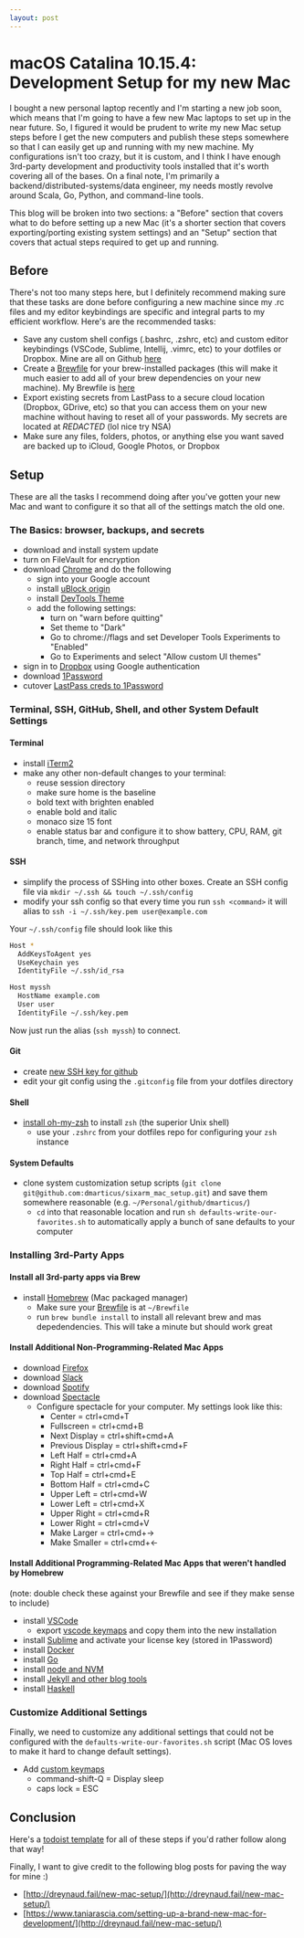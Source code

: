 ```yaml
---
layout: post
---
```


# macOS Catalina 10.15.4: Development Setup for my new Mac

I bought a new personal laptop recently and I'm starting a new job soon, which means that I'm going to have a few new Mac laptops to set up in the near future.  So, I figured it would be prudent to write my new Mac setup steps before I get the new computers and publish these steps somewhere so that I can easily get up and running with my new machine.  My configurations isn't too crazy, but it is custom, and I think I have enough 3rd-party development and productivity tools installed that it's worth covering all of the bases.  On a final note, I'm primarily a backend/distributed-systems/data engineer, my needs mostly revolve around Scala, Go, Python, and command-line tools.

This blog will be broken into two sections: a "Before" section that covers what to do before setting up a new Mac (it's a shorter section that covers exporting/porting existing system settings) and an "Setup" section that covers that actual steps required to get up and running. 

## Before

There's not too many steps here, but I definitely recommend making sure that these tasks are done before configuring a new machine since my .rc files and my editor keybindings are specific and integral parts to my efficient workflow.  Here's are the recommended tasks:

* Save any custom shell configs (.bashrc, .zshrc, etc) and custom editor keybindings (VSCode, Sublime, Intellij, .vimrc, etc) to your dotfiles or Dropbox.  Mine are all on Github [here](https://github.com/dmarticus/dotfiles)
* Create a [Brewfile](https://github.com/Homebrew/homebrew-bundle) for your brew-installed packages (this will make it much easier to add all of your brew dependencies on your new machine).  My Brewfile is [here](https://github.com/dmarticus/dotfiles/blob/master/Brewfile)
* Export existing secrets from LastPass to a secure cloud location (Dropbox, GDrive, etc) so that you can access them on your new machine without having to reset all of your passwords.  My secrets are located at *REDACTED* (lol nice try NSA)
* Make sure any files, folders, photos, or anything else you want saved are backed up to iCloud, Google Photos, or Dropbox

## Setup

These are all the tasks I recommend doing after you've gotten your new Mac and want to configure it so that all of the settings match the old one.

### The Basics: browser, backups, and secrets

* download and install system update
* turn on FileVault for encryption
* download [Chrome](https://www.google.com/chrome/) and do the following
    * sign into your Google account
    * install [uBlock origin](https://chrome.google.com/webstore/detail/ublock-origin/cjpalhdlnbpafiamejdnhcphjbkeiagm?hl=en)
    * install [DevTools Theme](https://chrome.google.com/webstore/detail/devtools-theme-zero-dark/bomhdjeadceaggdgfoefmpeafkjhegbo?hl=en-US)
    * add the following settings:
        * turn on "warn before quitting"
        * Set theme to "Dark"
        * Go to chrome://flags and set Developer Tools Experiments to "Enabled"
        * Go to Experiments and select "Allow custom UI themes"
* sign in to [Dropbox](https://www.dropbox.com/h) using Google authentication
* download [1Password](https://1password.com/)
* cutover [LastPass creds to 1Password](https://support.1password.com/import-lastpass/)

### Terminal, SSH, GitHub, Shell, and other System Default Settings

#### Terminal
* install [iTerm2](https://www.iterm2.com/)
* make any other non-default changes to your terminal:
    * reuse session directory
    * make sure home is the baseline
    * bold text with brighten enabled
    * enable bold and italic
    * monaco size 15 font
    * enable status bar and configure it to show battery, CPU, RAM, git branch, time, and network throughput

#### SSH
* simplify the process of SSHing into other boxes. Create an SSH config file via `mkdir ~/.ssh && touch ~/.ssh/config`
* modify your ssh config so that every time you run `ssh <command>` it will alias to `ssh -i ~/.ssh/key.pem user@example.com`

Your `~/.ssh/config` file should look like this
```sh
Host *
  AddKeysToAgent yes
  UseKeychain yes
  IdentityFile ~/.ssh/id_rsa

Host myssh
  HostName example.com
  User user
  IdentityFile ~/.ssh/key.pem
```

Now just run the alias (`ssh myssh`) to connect.


#### Git
* create [new SSH key for github](https://help.github.com/en/github/authenticating-to-github/generating-a-new-ssh-key-and-adding-it-to-the-ssh-agent)
* edit your git config using the `.gitconfig` file from your dotfiles directory

#### Shell
* [install oh-my-zsh](https://ohmyz.sh/) to install `zsh` (the superior Unix shell)
    * use your `.zshrc` from your dotfiles repo for configuring your `zsh` instance

#### System Defaults
* clone system customization setup scripts (`git clone git@github.com:dmarticus/sixarm_mac_setup.git`) and save them somewhere reasonable (e.g. `~/Personal/github/dmarticus/`)
    * `cd` into that reasonable location and run `sh defaults-write-our-favorites.sh` to automatically apply a bunch of sane defaults to your computer

### Installing 3rd-Party Apps

#### Install all 3rd-party apps via Brew

* install [Homebrew](https://brew.sh/) (Mac packaged manager)
    * Make sure your [Brewfile](https://github.com/dmarticus/dotfiles/blob/master/Brewfile) is at `~/Brewfile`
    * run `brew bundle install` to install all relevant brew and mas depedendencies.  This will take a minute but should work great

#### Install Additional Non-Programming-Related Mac Apps
* download [Firefox](https://www.mozilla.org/en-US/firefox/new/)
* download [Slack](https://slack.com/downloads/mac)
* download [Spotify](https://www.spotify.com/us/download/mac/)
* download [Spectacle](https://www.spectacleapp.com/)
    * Configure spectacle for your computer.  My settings look like this:
        * Center = ctrl+cmd+T
        * Fullscreen = ctrl+cmd+B
        * Next Display = ctrl+shift+cmd+A
        * Previous Display = ctrl+shift+cmd+F
        * Left Half = ctrl+cmd+A
        * Right Half = ctrl+cmd+F
        * Top Half = ctrl+cmd+E
        * Bottom Half = ctrl+cmd+C
        * Upper Left = ctrl+cmd+W
        * Lower Left = ctrl+cmd+X
        * Upper Right = ctrl+cmd+R
        * Lower Right = ctrl+cmd+V
        * Make Larger = ctrl+cmd+->
        * Make Smaller = ctrl+cmd+<-

####  Install Additional Programming-Related Mac Apps that weren't handled by Homebrew

(note: double check these against your Brewfile and see if they make sense to include)

* install [VSCode](https://code.visualstudio.com/)
    * export [vscode keymaps](https://github.com/dmarticus/dotfiles/tree/master/vscode) and copy them into the new installation
* install [Sublime](https://www.sublimetext.com/) and activate your license key (stored in 1Password)
* install [Docker](https://docs.docker.com/docker-for-mac/install/)
* install [Go](https://golang.org/doc/install)
* install [node and NVM](https://www.taniarascia.com/setting-up-a-brand-new-mac-for-development/#nodejs)
* install [Jekyll and other blog tools](https://dylanamartin.com/2020/03/22/installing-jekyll-and-its-toolchain-on-mac-os-catalina.html)
* install [Haskell](https://www.haskell.org/platform/mac.html)

### Customize Additional Settings

Finally, we need to customize any additional settings that could not be configured with the `defaults-write-our-favorites.sh` script (Mac OS loves to make it hard to change default settings).

* Add [custom keymaps](https://beebom.com/how-modify-or-create-custom-keyboard-layouts-mac/)
    * command-shift-Q = Display sleep
    * caps lock = ESC

## Conclusion

Here's a [todoist template](https://todoist.com/API/v8.6/import/project_from_url?t_url=https%3A%2F%2Fd1aspxi4rjqbaz.cloudfront.net%2Fa09297b0f06267f2d38f384b86fc5b9f_New%2520Macbook%2520Setup.csv) for all of these steps if you'd rather follow along that way!

Finally, I want to give credit to the following blog posts for paving the way for mine :)
* [http://dreynaud.fail/new-mac-setup/](http://dreynaud.fail/new-mac-setup/)
* [https://www.taniarascia.com/setting-up-a-brand-new-mac-for-development/](http://dreynaud.fail/new-mac-setup/)
